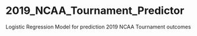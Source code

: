 # 2019_NCAA_Tournament_Predictor
Logistic Regression Model for prediction 2019 NCAA Tournament outcomes
